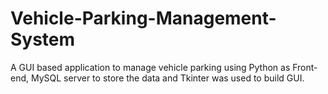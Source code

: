 # Vehicle-Parking-Management-System
A GUI based application to manage vehicle parking using Python as Front-end, MySQL server to store the data and Tkinter was used to build GUI.

